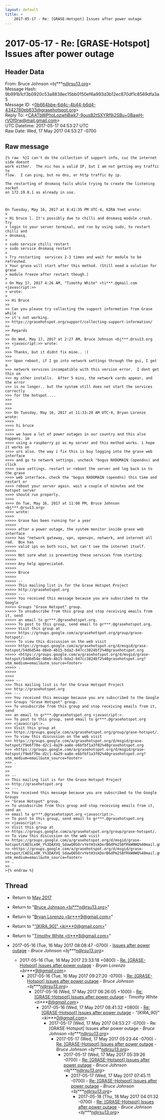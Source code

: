 ```yaml
---
layout: default
title: >
    2017-05-17 - Re: [GRASE-Hotspot] Issues after power outage
---
```


# 2017-05-17 - Re: [GRASE-Hotspot] Issues after power outage

## Header Data

From: Bruce Johnson \<bj***n@rsu13.org\><br>
Message Hash: 9b991b1cf3b0920c53a8838ec15bb0150ef6a993d3b12ec870df1c8569dfa3a5<br>
Message ID: \<0b664bbe-6d4c-4b44-b6d4-4342780eb633@grasehotspot.org\><br>
Reply To: \<CAATbWPhoLozwhBwk7-9ousB2tSXYRf9i2SBu+0BawH-rVOf0rw@mail.gmail.com\><br>
UTC Datetime: 2017-05-17 04:53:27 UTC<br>
Raw Date: Wed, 17 May 2017 04:53:27 -0700<br>

## Raw message

```
{% raw  %}I can't do the collection of support info, cuz the internet side doesnt 
work either.  The nic has a valid IP, but I am not getting any traffic to 
flow.  I can ping, but no dns, or http traffic by ip.

The restarting of dnsmasq fails while trying to create the listening socket 
on 172.19.0.1 as already in use.



On Tuesday, May 16, 2017 at 8:41:35 PM UTC-4, KIRA Ynet wrote:
>
> Hi bruce l. It's possibly due to chilli and dnsmasq module crash. Try 
> login to your server terminal, and run by using sudo, to restart chilli and 
> dnsmasq.
>
> sudo service chilli restart
> sudo service dnsmasq restart
>
> Try restarting  services 2-3 times and wait for module to be refreshed. 
> Your grase will start after this method. (Still need a solution for grase 
> module freeze after restart though.)
>
> On May 17, 2017 4:26 AM, "Timothy White" <ti***.@gmail.com <javascript:>> 
> wrote:
>
>> Hi Bruce
>>
>> Can you please try collecting the support information from Grase while 
>> it's not working.
>> https://grasehotspot.org/support/collecting-support-information/
>>
>> Regards
>>
>> On Wed, May 17, 2017 at 2:27 AM, Bruce Johnson <bj***.@rsu13.org 
>> <javascript:>> wrote:
>>
>>> Thanks, but it didnt fix mine.. :(
>>>
>>> Upon reboot, if I go into network settings through the gui, I get a 
>>> network services incompatible with this version error.  I dont get this on 
>>> my other installs.  After 5 mins, the network cards appear, and the error 
>>> is no longer.. but the system still does not start the services correctly 
>>> for the hotspot....
>>>
>>>
>>>
>>> On Tuesday, May 16, 2017 at 11:33:20 AM UTC-4, Bryan Lorenzo wrote:
>>>>
>>>> hi bruce
>>>>
>>>> we have a lot of power outages in our country and this also happens. im 
>>>> using a raspberry pi as my server and this method works. i hope it works on 
>>>> urs also. the way i fix this is buy logging into the grase web interface 
>>>> and go to network settings. uncheck "bogus NXDOMAIN (opendns) and click 
>>>> save settings. restart or reboot the server and log back in to the grase 
>>>> web interface. check the "bogus NXDOMAIN (opendns) this time and restart or 
>>>> reboot your server again. wait a couple of minutes and the hotspot server 
>>>> should run properly.
>>>>
>>>> On Tue, May 16, 2017 at 11:08 PM, Bruce Johnson <bj***.@rsu13.org> 
>>>> wrote:
>>>>
>>>>> Grase has been running for a year
>>>>>
>>>>> after a power outage, the system monitor inside grase web interface 
>>>>> has "network gateway, vpn, openvpn, network, and internet all red.  Box has 
>>>>> valid ips on both nics, but can't see the internet itself.
>>>>>
>>>>> Not sure what is preventing these services from starting.
>>>>>
>>>>> Any help appreciated.
>>>>>
>>>>> Bruce
>>>>>
>>>>> -- 
>>>>> This mailing list is for the Grase Hotspot Project 
>>>>> http://grasehotspot.org
>>>>> --- 
>>>>> You received this message because you are subscribed to the Google 
>>>>> Groups "Grase Hotspot" group.
>>>>> To unsubscribe from this group and stop receiving emails from it, send 
>>>>> an email to gr***.@grasehotspot.org.
>>>>> To post to this group, send email to gr***.@grasehotspot.org.
>>>>> Visit this group at 
>>>>> https://groups.google.com/a/grasehotspot.org/group/grase-hotspot/.
>>>>> To view this discussion on the web visit 
>>>>> https://groups.google.com/a/grasehotspot.org/d/msgid/grase-hotspot/54d6d54e-08eb-4b15-bda2-847cc3824bf2%40grasehotspot.org 
>>>>> <https://groups.google.com/a/grasehotspot.org/d/msgid/grase-hotspot/54d6d54e-08eb-4b15-bda2-847cc3824bf2%40grasehotspot.org?utm_medium=email&utm_source=footer>
>>>>> .
>>>>>
>>>>
>>>> -- 
>>> This mailing list is for the Grase Hotspot Project 
>>> http://grasehotspot.org
>>> --- 
>>> You received this message because you are subscribed to the Google 
>>> Groups "Grase Hotspot" group.
>>> To unsubscribe from this group and stop receiving emails from it, send 
>>> an email to gr***.@grasehotspot.org <javascript:>.
>>> To post to this group, send email to gr***.@grasehotspot.org 
>>> <javascript:>.
>>> Visit this group at 
>>> https://groups.google.com/a/grasehotspot.org/group/grase-hotspot/.
>>> To view this discussion on the web visit 
>>> https://groups.google.com/a/grasehotspot.org/d/msgid/grase-hotspot/f9e6f70e-d2c1-4a29-aa8e-e6bfbf1a3f02%40grasehotspot.org 
>>> <https://groups.google.com/a/grasehotspot.org/d/msgid/grase-hotspot/f9e6f70e-d2c1-4a29-aa8e-e6bfbf1a3f02%40grasehotspot.org?utm_medium=email&utm_source=footer>
>>> .
>>>
>>
>> -- 
>> This mailing list is for the Grase Hotspot Project 
>> http://grasehotspot.org
>> --- 
>> You received this message because you are subscribed to the Google Groups 
>> "Grase Hotspot" group.
>> To unsubscribe from this group and stop receiving emails from it, send an 
>> email to gr***.@grasehotspot.org <javascript:>.
>> To post to this group, send email to gr***.@grasehotspot.org 
>> <javascript:>.
>> Visit this group at 
>> https://groups.google.com/a/grasehotspot.org/group/grase-hotspot/.
>> To view this discussion on the web visit 
>> https://groups.google.com/a/grasehotspot.org/d/msgid/grase-hotspot/CAESLx0K_Y%3DAXVQ_SdawQ0SOrvYetH3skDorB6dPm2SBfRkW0WQ%40mail.gmail.com 
>> <https://groups.google.com/a/grasehotspot.org/d/msgid/grase-hotspot/CAESLx0K_Y%3DAXVQ_SdawQ0SOrvYetH3skDorB6dPm2SBfRkW0WQ%40mail.gmail.com?utm_medium=email&utm_source=footer>
>> .
>>
>{% endraw %}
```

## Thread

+ Return to [May 2017](/archive/2017/05)

+ Return to "[Bruce Johnson <bj***n<span>@</span>rsu13.org>](/authors/bj___n_at_rsu13_org)"
+ Return to "[Bryan Lorenzo <br***9<span>@</span>gmail.com>](/authors/br___9_at_gmail_com)"
+ Return to "["[KIRA_90]" <ki***0<span>@</span>gmail.com>](/authors/ki___0_at_gmail_com)"
+ Return to "[Timothy White <ti***8<span>@</span>gmail.com>](/authors/ti___8_at_gmail_com)"

+ 2017-05-16 (Tue, 16 May 2017 08:08:47 -0700) - [Issues after power outage](/archive/2017/05/1bba19a06c4abf79e7c06c5712a1a88e80299bec0acfec28b1bb8c77569d4384) - _Bruce Johnson \<bj***n@rsu13.org\>_
  + 2017-05-16 (Tue, 16 May 2017 23:33:18 +0800) - [Re: [GRASE-Hotspot] Issues after power outage](/archive/2017/05/436cb735aeaa69798421e721927fd1ceaf823a16af3497f99ce59a01c8a3c49d) - _Bryan Lorenzo \<br***9@gmail.com\>_
    + 2017-05-16 (Tue, 16 May 2017 09:27:20 -0700) - [Re: [GRASE-Hotspot] Issues after power outage](/archive/2017/05/a0877e71df05fbf833507a293cd70fb209c10e01608652790e936e1f1707dd0f) - _Bruce Johnson \<bj***n@rsu13.org\>_
      + 2017-05-16 (Wed, 17 May 2017 06:26:05 +1000) - [Re: [GRASE-Hotspot] Issues after power outage](/archive/2017/05/41addf297ccd573ef3a9c81c05b7a38bbb99c31660c057f1c62f0ebfd79666de) - _Timothy White \<ti***8@gmail.com\>_
        + 2017-05-16 (Wed, 17 May 2017 08:41:32 +0800) - [Re: [GRASE-Hotspot] Issues after power outage](/archive/2017/05/df1cfdf5c1a3765ef338a202c3f8c8b14d8f2e84bd69a6915a782aa3b18e9593) - _"[KIRA_90]" \<ki***0@gmail.com\>_
          + 2017-05-17 (Wed, 17 May 2017 04:53:27 -0700) - Re: [GRASE-Hotspot] Issues after power outage - _Bruce Johnson \<bj***n@rsu13.org\>_
            + 2017-05-17 (Wed, 17 May 2017 05:23:44 -0700) - [Re: [GRASE-Hotspot] Issues after power outage](/archive/2017/05/7707b4d66b84410f41a1185fe7406d4bd9cccb2f05d4783c452ca96af9aa6195) - _Bruce Johnson \<bj***n@rsu13.org\>_
              + 2017-05-17 (Wed, 17 May 2017 05:39:26 -0700) - [Re: [GRASE-Hotspot] Issues after power outage](/archive/2017/05/5f5fb96358549a0a4522eaa9cc38e1e52898fd93eab908d34d47e3471a063a84) - _Bruce Johnson \<bj***n@rsu13.org\>_
                + 2017-05-17 (Wed, 17 May 2017 07:45:11 -0700) - [Re: [GRASE-Hotspot] Issues after power outage](/archive/2017/05/1ca6b07b7efefa2bda959eb4e99bf4b7676da683a1f6d5127737a2248ac0de9b) - _Bruce Johnson \<bj***n@rsu13.org\>_
                  + 2017-05-18 (Thu, 18 May 2017 04:01:32 -0700) - [Re: [GRASE-Hotspot] Issues after power outage](/archive/2017/05/155e4daa124cf0d1abc15cd9d7bd045e3dbc3153ff7f2af164511983b2bf03bc) - _Bruce Johnson \<bj***n@rsu13.org\>_

